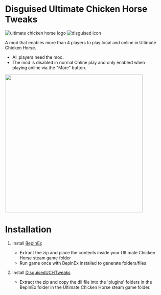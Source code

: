 # Disguised Ultimate Chicken Horse Tweaks
![ultimate chicken horse logo](https://tawk.link/637ce062b0d6371309d07b8c/kb/attachments/hwzSwKbqc2.png) ![disguised icon](https://tawk.link/637ce062b0d6371309d07b8c/kb/attachments/jxl26fMNy6.png)

A mod that enables more than 4 players to play local and online in Ultimate Chicken Horse.

- All players need the mod.
- The mod is disabled in normal Online play and only enabled when playing online via the "More" button.

<img src="https://user-images.githubusercontent.com/1382274/175807071-2c539967-54fc-4857-938e-7a339503e0e5.png" width="450px">

<br>

# Installation
1. Install [BepInEx](https://github.com/BepInEx/BepInEx/releases/latest)
    - Extract the zip and place the contents inside your Ultimate Chicken Horse steam game folder
    - Run game once with BepInEx installed to generate folders/files
    
2. Install [DisguisedUCHTweaks](https://github.com/disguised04/UltimateChickenHorseTweaks/releases/latest/download/DisguisedUCHTweaks.zip)
    - Extract the zip and copy the dll file into the 'plugins' folders in the BepInEx folder in the Ultimate Chicken Horse steam game folder.

